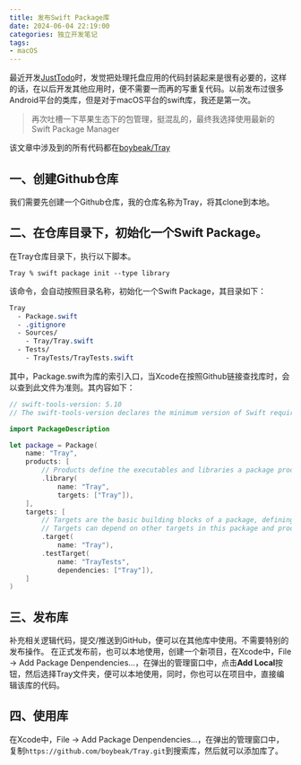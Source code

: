 ```yaml
---
title: 发布Swift Package库
date: 2024-06-04 22:19:00
categories: 独立开发笔记
tags:
- macOS
---
```


最近开发[JustTodo](https://github.com/boybeak/JustTodo)时，发觉把处理托盘应用的代码封装起来是很有必要的，这样的话，在以后开发其他应用时，便不需要一而再的写重复代码。以前发布过很多Android平台的类库，但是对于macOS平台的swift库，我还是第一次。
> 再次吐槽一下苹果生态下的包管理，挺混乱的，最终我选择使用最新的Swift Package Manager

该文章中涉及到的所有代码都在[boybeak/Tray](https://github.com/boybeak/Tray)

## 一、创建Github仓库
我们需要先创建一个Github仓库，我的仓库名称为Tray，将其clone到本地。

## 二、在仓库目录下，初始化一个Swift Package。
在Tray仓库目录下，执行以下脚本。
```shell
Tray % swift package init --type library
```
该命令，会自动按照目录名称，初始化一个Swift Package，其目录如下：
```css
Tray
  - Package.swift
  - .gitignore
  - Sources/
    - Tray/Tray.swift
  - Tests/
    - TrayTests/TrayTests.swift
```
其中，Package.swift为库的索引入口，当Xcode在按照Github链接查找库时，会以查到此文件为准则。其内容如下：
```swift
// swift-tools-version: 5.10
// The swift-tools-version declares the minimum version of Swift required to build this package.

import PackageDescription

let package = Package(
    name: "Tray",
    products: [
        // Products define the executables and libraries a package produces, making them visible to other packages.
        .library(
            name: "Tray",
            targets: ["Tray"]),
    ],
    targets: [
        // Targets are the basic building blocks of a package, defining a module or a test suite.
        // Targets can depend on other targets in this package and products from dependencies.
        .target(
            name: "Tray"),
        .testTarget(
            name: "TrayTests",
            dependencies: ["Tray"]),
    ]
)
```

## 三、发布库
补充相关逻辑代码，提交/推送到GitHub，便可以在其他库中使用。不需要特别的发布操作。
在正式发布前，也可以本地使用，创建一个新项目，在Xcode中，File -> Add Package Denpendencies...，在弹出的管理窗口中，点击**Add Local**按钮，然后选择Tray文件夹，便可以本地使用，同时，你也可以在项目中，直接编辑该库的代码。

## 四、使用库
在Xcode中，File -> Add Package Denpendencies...，在弹出的管理窗口中，复制`https://github.com/boybeak/Tray.git`到搜索库，然后就可以添加库了。
